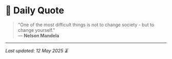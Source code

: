 # 📜 Daily Quote

> "One of the most difficult things is not to change society - but to change yourself."  
> — **Nelson Mandela**

---

_Last updated: 12 May 2025 ⏳_
